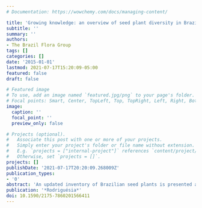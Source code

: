 ```yaml
---
# Documentation: https://wowchemy.com/docs/managing-content/

title: 'Growing knowledge: an overview of seed plant diversity in Brazil'
subtitle: ''
summary: ''
authors:
- The Brazil Flora Group
tags: []
categories: []
date: '2015-01-01'
lastmod: 2021-07-17T15:20:09-05:00
featured: false
draft: false

# Featured image
# To use, add an image named `featured.jpg/png` to your page's folder.
# Focal points: Smart, Center, TopLeft, Top, TopRight, Left, Right, BottomLeft, Bottom, BottomRight.
image:
  caption: ''
  focal_point: ''
  preview_only: false

# Projects (optional).
#   Associate this post with one or more of your projects.
#   Simply enter your project's folder or file name without extension.
#   E.g. `projects = ["internal-project"]` references `content/project/deep-learning/index.md`.
#   Otherwise, set `projects = []`.
projects: []
publishDate: '2021-07-17T20:20:09.268009Z'
publication_types:
- '0'
abstract: 'An updated inventory of Brazilian seed plants is presented and offers important insights into the country’s biodiversity. This work started in 2010, with the publication of the Plants and Fungi Catalogue, and has been updated since by more than 430 specialists working online. Brazil is home to 32,086 native Angiosperms and 23 native Gymnosperms, showing an increase of 3% in its species richness in relation to 2010. The Amazon Rainforest is the richest Brazilian biome for Gymnosperms, while the Atlantic Rainforest is the richest one for Angiosperms. There was a considerable increment in the number of species and endemism rates for biomes, except for the Amazon that showed a decrease of 2.5% of recorded endemics. However, well over half of Brazillian seed plant species (57.4%) is endemic to this territory. The proportion of life-forms varies among different biomes: trees are more expressive in the Amazon and Atlantic Rainforest biomes while herbs predominate in the Pampa, and lianas are more expressive in the Amazon, Atlantic Rainforest, and Pantanal. This compilation serves not only to quantify Brazilian biodiversity, but also to highlight areas where there information is lacking and to provide a framework for the challenge faced in conserving Brazil’s unique and diverse flora.'
publication: '*Rodriguésia*'
doi: 10.1590/2175-7860201566411
---
```

